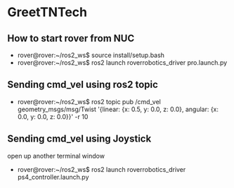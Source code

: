 # GreetTNTech

## How to start rover from NUC
- rover@rover:~/ros2_ws$ source install/setup.bash
- rover@rover:~/ros2_ws$ ros2 launch roverrobotics_driver pro.launch.py

## Sending cmd_vel using ros2 topic
- rover@rover:~/ros2_ws$ ros2 topic pub /cmd_vel geometry_msgs/msg/Twist '{linear: {x: 0.5, y: 0.0, z: 0.0}, angular: {x: 0.0, y: 0.0, z: 0.0}}' -r 10
  
## Sending cmd_vel using Joystick
open up another terminal window
- rover@rover:~/ros2_ws$ ros2 launch roverrobotics_driver ps4_controller.launch.py

